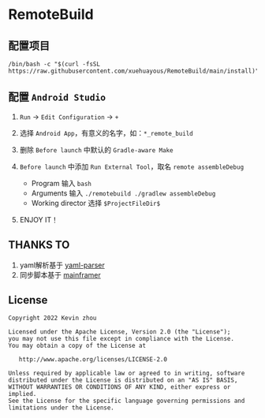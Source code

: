 # RemoteBuild

## 配置项目

```Shell
/bin/bash -c "$(curl -fsSL https://raw.githubusercontent.com/xuehuayous/RemoteBuild/main/install)"
```

## 配置 `Android Studio`

1. `Run` -> `Edit Configuration` -> `+`
2. 选择 `Android App`，有意义的名字，如：`*_remote_build`
3. 删除 `Before launch` 中默认的 `Gradle-aware Make`
4. `Before launch` 中添加 `Run External Tool`，取名 `remote assembleDebug`
    - Program 输入 `bash`
    - Arguments 输入 `./remotebuild ./gradlew assembleDebug`
    - Working director 选择 `$ProjectFileDir$`

5. ENJOY IT！

## THANKS TO

1. yaml解析基于 [yaml-parser](https://github.com/Minlison/yaml-parser/blob/master/parser_yaml.sh)
2. 同步脚本基于 [mainframer](https://github.com/buildfoundation/mainframer)

## License

```text
Copyright 2022 Kevin zhou

Licensed under the Apache License, Version 2.0 (the "License");
you may not use this file except in compliance with the License.
You may obtain a copy of the License at

   http://www.apache.org/licenses/LICENSE-2.0

Unless required by applicable law or agreed to in writing, software
distributed under the License is distributed on an "AS IS" BASIS,
WITHOUT WARRANTIES OR CONDITIONS OF ANY KIND, either express or implied.
See the License for the specific language governing permissions and
limitations under the License.
```
